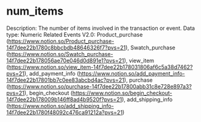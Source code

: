 # num_items

Description: The number of items involved in the transaction or event.
Data type: Numeric
Related Events V2.0: Product_purchase (https://www.notion.so/Product_purchase-14f7dee22b1780c8bbcbdb48646326f7?pvs=21), Swatch_purchase (https://www.notion.so/Swatch_purchase-14f7dee22b178056ae70e046d0d891e1?pvs=21), 
view_item
 (https://www.notion.so/view_item-14f7dee22b178031806af6c5a38d7462?pvs=21), add_payment_info (https://www.notion.so/add_payment_info-14f7dee22b17801bb7c0ee83abcbd4ac?pvs=21), purchase (https://www.notion.so/purchase-14f7dee22b17800abb31c8e728e897a3?pvs=21), begin_checkout (https://www.notion.so/begin_checkout-14f7dee22b178009b146ff8ad4b9520f?pvs=21), add_shipping_info (https://www.notion.so/add_shipping_info-14f7dee22b1780f48092c476ca91212a?pvs=21)